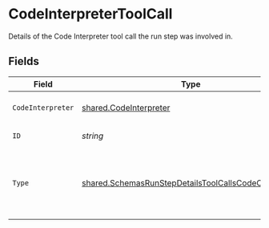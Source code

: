 # CodeInterpreterToolCall

Details of the Code Interpreter tool call the run step was involved in.


## Fields

| Field                                                                                                                      | Type                                                                                                                       | Required                                                                                                                   | Description                                                                                                                |
| -------------------------------------------------------------------------------------------------------------------------- | -------------------------------------------------------------------------------------------------------------------------- | -------------------------------------------------------------------------------------------------------------------------- | -------------------------------------------------------------------------------------------------------------------------- |
| `CodeInterpreter`                                                                                                          | [shared.CodeInterpreter](../../models/shared/codeinterpreter.md)                                                           | :heavy_check_mark:                                                                                                         | The Code Interpreter tool call definition.                                                                                 |
| `ID`                                                                                                                       | *string*                                                                                                                   | :heavy_check_mark:                                                                                                         | The ID of the tool call.                                                                                                   |
| `Type`                                                                                                                     | [shared.SchemasRunStepDetailsToolCallsCodeObjectType](../../models/shared/schemasrunstepdetailstoolcallscodeobjecttype.md) | :heavy_check_mark:                                                                                                         | The type of tool call. This is always going to be `code_interpreter` for this type of tool call.                           |